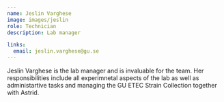 ```yaml
---
name: Jeslin Varghese
image: images/jeslin
role: Technician
description: Lab manager

links:
  email: jeslin.varghese@gu.se
---
```


Jeslin Varghese is the lab manager and is invaluable for the team. Her responsibilities include all experimnetal aspects of the lab as well as administartive tasks and managing the GU ETEC Strain Collection together with Astrid. 
